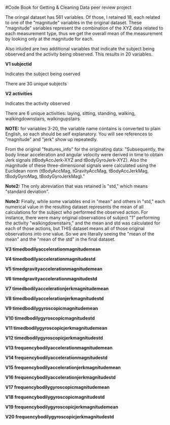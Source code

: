 #Code Book for Getting & Cleaning Data peer review project

The oringal dataset has 561 variables. Of those, I retained 18, each related to one of the "magnitude" variables in the original dataset. These "magnitude" variables represent the combination of the XYZ data related to each measurement type, thus we get the overall mean of the measurement by looking only at the magnitude for each. 

Also inluded are two additional variables that indicate the subject being observed and the activity being observed. This results in 20 variables.

**V1 subjectid**

Indicates the subject being oserved

There are 30 unique subjects

**V2 activities**

Indicates the activity observed

There are 6 unique activities: laying, sitting, standing, walking, walkingdownstairs, walkingupstairs


**NOTE:** for variables 3-20, the variable name contains is converted to plain English, so each should be self explanatory. You will see references to "magnitude" and "jerk" show up repeatedly. 

From the original "features_info" for the originating data: "Subsequently, the body linear acceleration and angular velocity were derived in time to obtain Jerk signals (tBodyAccJerk-XYZ and tBodyGyroJerk-XYZ). Also the magnitude of these three-dimensional signals were calculated using the Euclidean norm (tBodyAccMag, tGravityAccMag, tBodyAccJerkMag, tBodyGyroMag, tBodyGyroJerkMag)."
 
**Note2:** The only abreviation that was retained is "std," which means "standard deviation". 

**Note3:** Finally, while some variables end in "mean" and others in "std," each numerical value in the resulting dataset represents the mean of all calculations for the subject who performed the observed action. For instance, there were many original observations of subject "1" performing the activity "walkingdownstairs," and the mean and std was calculated for each of those actions, but THIS dataset means all of those original observations into one value. So we are literally seeing the "mean of the mean" and the "mean of the std" in the final dataset.

**V3 timedbodilyaccelerationmagnitudemean**

**V4 timedbodilyaccelerationmagnitudestd**

**V5 timedgravityaccelerationmagnitudemean**

**V6 timedgravityaccelerationmagnitudestd**

**V7 timedbodilyaccelerationjerkmagnitudemean**

**V8 timedbodilyaccelerationjerkmagnitudestd**

**V9 timedbodilygyroscopicmagnitudemean**

**V10 timedbodilygyroscopicmagnitudestd**

**V11 timedbodilygyroscopicjerkmagnitudemean**

**V12 timedbodilygyroscopicjerkmagnitudestd**

**V13 frequencybodilyaccelerationmagnitudemean**

**V14 frequencybodilyaccelerationmagnitudestd**

**V15 frequencybodilyaccelerationjerkmagnitudemean**

**V16 frequencybodilyaccelerationjerkmagnitudestd**

**V17 frequencybodilygyroscopicmagnitudemean**

**V18 frequencybodilygyroscopicmagnitudestd**

**V19 frequencybodilygyroscopicjerkmagnitudemean**

**V20 frequencybodilygyroscopicjerkmagnitudestd**
